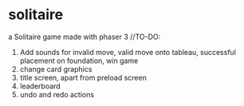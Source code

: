 # solitaire
a Solitaire game made with phaser 3
//TO-DO:
1. Add sounds for invalid move, valid move onto tableau, successful placement on foundation, win game
2. change card graphics
3. title screen, apart from preload screen
4. leaderboard
5. undo and redo actions
